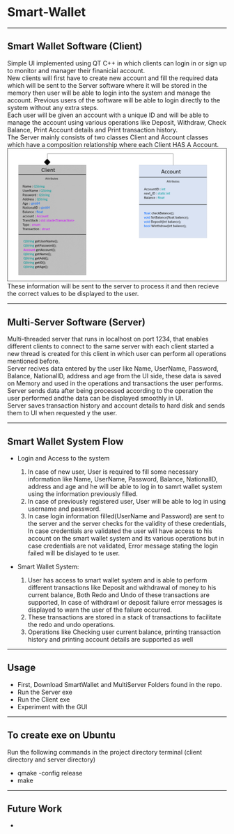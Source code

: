 # Smart-Wallet



---
## Smart Wallet Software (Client)
Simple UI implemented using QT C++ in which clients can login in or sign up to monitor and manager their finanicial account. <br />
New clients will first have to create new account and fill the required data which will be sent to the Server software where it will be stored in the memory then user will be able to login into the system and manage the account. Previous users of the software will be able to login directly to the system without any extra steps. <br />
Each user will be given an account with a unique ID and will be able to manage the account using various operations like Deposit, Withdraw, Check Balance, Print Account details and Print transaction history. <br />
The Server mainly consists of two classes Client and Account classes which have a composition relationship where each Client HAS A Account. <br />
 ![alt text](https://github.com/AbdelrahmanElsherif/Smart-Wallet/blob/main/Class%20Diagram.png?raw=true)  <br />
These information will be sent to the server to process it and then recieve the correct values to be displayed to the user. <br />

 ---
 ## Multi-Server Software (Server)
 Multi-threaded server that runs in localhost on port 1234, that enables different clients to connect to the same server with each client started a new thread is created for this client in which user can perform all operations mentioned before. <br /> 
Server recives data entered by the user like Name, UserName, Password, Balance, NationalID, address and age from the UI side, these data is saved on Memory and used in the operations and transactions the user performs. <br /> 
Server sends data after being processed according to the operation the user performed andthe data can be displayed smoothly in UI.  <br />
Server saves transaction history and account details to hard disk and sends them to UI when requested y the user. <br />

---
## Smart Wallet System Flow 
- Login and Access to the system <br />
  1. In case of new user, User is required to fill some necessary information like Name,        UserName, Password, Balance, NationalID, address and age and he will be   able to log in to samrt wallet system using the information previously filled. <br />
  2. In case of previously registered user, User will be able to log in using username and password. <br />
  3. In case login information filled(UserName and Password) are sent to the server and the server checks for the validity of these credentials, In case credentials     are validated the user will have access to his account on the smart wallet system and its various operations but in case credentials are not validated, Error message   stating the login failed will be dislayed to te user. <br />
  
- Smart Wallet System: <br />
   1. User has access to smart wallet system and is able to perform different transactions like Deposit and withdrawal of money to his current balance, Both Redo and      Undo of these transactions are supported, In case of withdrawl or deposit failure error messages is displayed to warn the user of the failure occurred. <br />
   2. These transactions are stored in a stack of transactions to facilitate the redo and undo operations.  <br />
   3. Operations like Checking user current balance, printing transaction history and printing account details are supported as well  <br />

 ---
 ## Usage
 - First, Download SmartWallet and MultiServer Folders found in the repo. 
 - Run the Server exe 
 - Run the Client exe 
 - Experiment with the GUI
  ---
 ## To create exe on Ubuntu 
  Run the following commands in the project directory terminal (client directory and server directory)<br/>
 - qmake -config release
 - make
 --- 
 
 ## Future Work 
 - 
 

  
  

